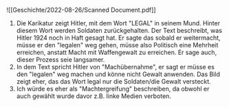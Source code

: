 ![[Geschichte/2022-08-26/Scanned Document.pdf]]

1. Die Karikatur zeigt Hitler, mit dem Wort "LEGAL" in seinem Mund. Hinter diesem Wort werden Soldaten zurückgehalten.
   Der Text beschreibt, was Hitler 1924 noch in Haft gesagt hat. Er sagte das sobald er weitermacht, müsse er den "legalen" weg gehen, müsse also Politisch eine Mehrheit erreichen, anstatt Macht mit Waffengewalt zu erreichen. Er sage auch, dieser Prozess seie langsamer. 
2. In dem Text spricht Hitler von "Machübernahme", er sagt er müsse es den "legalen" weg machen und könne nicht Gewalt anwenden. 
   Das Bild zeigt eher, das das Wort legal nur die Soldaten/die Gewalt versteckt. 
3. Ich würde es eher als "Machtergreifung" beschreiben, da obwohl er auch gewählt wurde davor z.B. linke Medien verboten. 